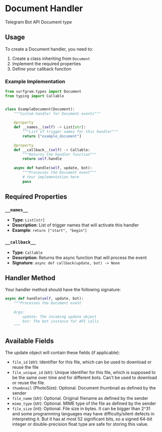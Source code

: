 # Document Handler

Telegram Bot API Document type

## Usage

To create a Document handler, you need to:

1. Create a class inheriting from `Document`
2. Implement the required properties
3. Define your callback function

### Example Implementation

```python
from surfgram.types import Document
from typing import Callable


class ExampleDocument(Document):
    """Custom handler for Document events"""
    
    @property
    def __names__(self) -> List[str]:
        """List of trigger names for this handler"""
        return ["example_document"]
    
    @property
    def __callback__(self) -> Callable:
        """Returns the handler function"""
        return self.handle
    
    async def handle(self, update, bot):
        """Processes the Document event"""
        # Your implementation here
        pass
```

## Required Properties

### `__names__`
- **Type**: `List[str]`
- **Description**: List of trigger names that will activate this handler
- **Example**: `return ["start", "begin"]`

### `__callback__`
- **Type**: `Callable`
- **Description**: Returns the async function that will process the event
- **Signature**: `async def callback(update, bot) -> None`

## Handler Method

Your handler method should have the following signature:

```python
async def handle(self, update, bot):
    """Processes the Document event
    
    Args:
        update: The incoming update object
        bot: The bot instance for API calls
    """
```

## Available Fields

The update object will contain these fields (if applicable):

- `file_id` (str): Identifier for this file, which can be used to download or reuse the file
- `file_unique_id` (str): Unique identifier for this file, which is supposed to be the same over time and for different bots. Can't be used to download or reuse the file.
- `thumbnail` (PhotoSize): Optional. Document thumbnail as defined by the sender
- `file_name` (str): Optional. Original filename as defined by the sender
- `mime_type` (str): Optional. MIME type of the file as defined by the sender
- `file_size` (int): Optional. File size in bytes. It can be bigger than 2^31 and some programming languages may have difficulty/silent defects in interpreting it. But it has at most 52 significant bits, so a signed 64-bit integer or double-precision float type are safe for storing this value.
